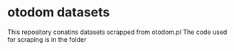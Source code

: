# otodom datasets

This repository conatins datasets scrapped from otodom.pl
The code used for scraping is in the folder
